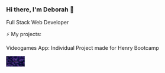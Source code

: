 ### Hi there, I'm Deborah 👋

Full Stack Web Developer

⚡ My projects:

Videogames App: Individual Project made for Henry Bootcamp

<img
  src="https://github.com/deborahKollman/deborahKollman/blob/main/landing.png"
  alt="Landing page"
  style="width:50px">


<!--
**deborahKollman/deborahKollman** is a ✨ _special_ ✨ repository because its `README.md` (this file) appears on your GitHub profile.

Here are some ideas to get you started:

- 🔭 I’m currently working on ...
- 🌱 I’m currently learning ...
- 👯 I’m looking to collaborate on ...
- 🤔 I’m looking for help with ...
- 💬 Ask me about ...
- 📫 How to reach me: ...
- 😄 Pronouns: ...
- ⚡ Fun fact: ...
-->
